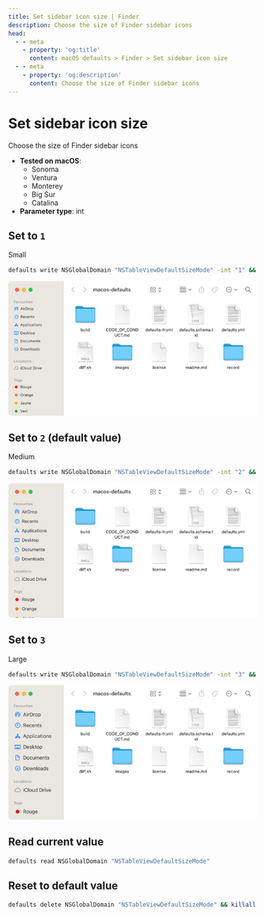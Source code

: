 ```yaml
---
title: Set sidebar icon size | Finder
description: Choose the size of Finder sidebar icons
head:
  - - meta
    - property: 'og:title'
      content: macOS defaults > Finder > Set sidebar icon size
  - - meta
    - property: 'og:description'
      content: Choose the size of Finder sidebar icons
---
```


# Set sidebar icon size

Choose the size of Finder sidebar icons

<!-- break lists -->

- **Tested on macOS**:
  - Sonoma
  - Ventura
  - Monterey
  - Big Sur
  - Catalina
- **Parameter type**: int

## Set to `1`

Small

```bash
defaults write NSGlobalDomain "NSTableViewDefaultSizeMode" -int "1" && killall Finder
```

<img
  src="./images/NSTableViewDefaultSizeMode/1.png"
  alt="Example output with value set to 1"
  width="740" height="415" style="height: auto"
/>

## Set to `2` (default value)

Medium

```bash
defaults write NSGlobalDomain "NSTableViewDefaultSizeMode" -int "2" && killall Finder
```

<img
  src="./images/NSTableViewDefaultSizeMode/2.png"
  alt="Example output with value set to 2"
  width="740" height="415" style="height: auto"
/>

## Set to `3`

Large

```bash
defaults write NSGlobalDomain "NSTableViewDefaultSizeMode" -int "3" && killall Finder
```

<img
  src="./images/NSTableViewDefaultSizeMode/3.png"
  alt="Example output with value set to 3"
  width="740" height="415" style="height: auto"
/>

## Read current value

```bash
defaults read NSGlobalDomain "NSTableViewDefaultSizeMode"
```

## Reset to default value

```bash
defaults delete NSGlobalDomain "NSTableViewDefaultSizeMode" && killall Finder
```
